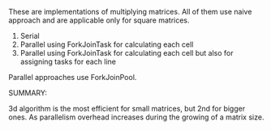These are implementations of multiplying matrices. 
All of them use naive approach and are applicable only for square matrices.

1. Serial 
2. Parallel using ForkJoinTask for calculating each cell
3. Parallel using ForkJoinTask for calculating each cell but also for assigning tasks for each line

Parallel approaches use ForkJoinPool.

SUMMARY:

3d algorithm is the most efficient for small matrices, but 2nd for bigger ones. As parallelism overhead increases during the growing of a matrix size. 


